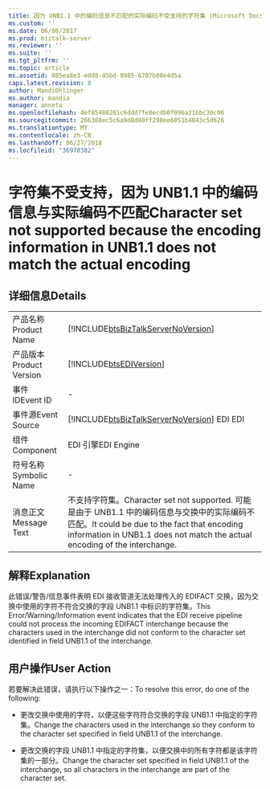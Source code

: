 ```yaml
---
title: 因为 UNB1.1 中的编码信息不匹配的实际编码不受支持的字符集 |Microsoft Docs
ms.custom: ''
ms.date: 06/08/2017
ms.prod: biztalk-server
ms.reviewer: ''
ms.suite: ''
ms.tgt_pltfrm: ''
ms.topic: article
ms.assetid: 085ea8e3-e0d8-45bd-9985-6787b00e4d5a
caps.latest.revision: 8
author: MandiOhlinger
ms.author: mandia
manager: anneta
ms.openlocfilehash: 4ef85488281c6ddd7fe8ecdb0f096a21bbc30c06
ms.sourcegitcommit: 266308ec5c6a9d8d80ff298ee6051b4843c5d626
ms.translationtype: MT
ms.contentlocale: zh-CN
ms.lasthandoff: 06/27/2018
ms.locfileid: "36978382"
---
```

# <a name="character-set-not-supported-because-the-encoding-information-in-unb11-does-not-match-the-actual-encoding"></a><span data-ttu-id="45028-102">字符集不受支持，因为 UNB1.1 中的编码信息与实际编码不匹配</span><span class="sxs-lookup"><span data-stu-id="45028-102">Character set not supported because the encoding information in UNB1.1 does not match the actual encoding</span></span>
## <a name="details"></a><span data-ttu-id="45028-103">详细信息</span><span class="sxs-lookup"><span data-stu-id="45028-103">Details</span></span>  
  
|                 |                                                                                                                                                     |
|-----------------|-----------------------------------------------------------------------------------------------------------------------------------------------------|
|  <span data-ttu-id="45028-104">产品名称</span><span class="sxs-lookup"><span data-stu-id="45028-104">Product Name</span></span>   |                                 [!INCLUDE[btsBizTalkServerNoVersion](../includes/btsbiztalkservernoversion-md.md)]                                  |
| <span data-ttu-id="45028-105">产品版本</span><span class="sxs-lookup"><span data-stu-id="45028-105">Product Version</span></span> |                                             [!INCLUDE[btsEDIVersion](../includes/btsediversion-md.md)]                                              |
|    <span data-ttu-id="45028-106">事件 ID</span><span class="sxs-lookup"><span data-stu-id="45028-106">Event ID</span></span>     |                                                                          -                                                                          |
|  <span data-ttu-id="45028-107">事件源</span><span class="sxs-lookup"><span data-stu-id="45028-107">Event Source</span></span>   |                               [!INCLUDE[btsBizTalkServerNoVersion](../includes/btsbiztalkservernoversion-md.md)]<span data-ttu-id="45028-108"> EDI</span><span class="sxs-lookup"><span data-stu-id="45028-108"> EDI</span></span>                                |
|    <span data-ttu-id="45028-109">组件</span><span class="sxs-lookup"><span data-stu-id="45028-109">Component</span></span>    |                                                                     <span data-ttu-id="45028-110">EDI 引擎</span><span class="sxs-lookup"><span data-stu-id="45028-110">EDI Engine</span></span>                                                                      |
|  <span data-ttu-id="45028-111">符号名称</span><span class="sxs-lookup"><span data-stu-id="45028-111">Symbolic Name</span></span>  |                                                                          -                                                                          |
|  <span data-ttu-id="45028-112">消息正文</span><span class="sxs-lookup"><span data-stu-id="45028-112">Message Text</span></span>   | <span data-ttu-id="45028-113">不支持字符集。</span><span class="sxs-lookup"><span data-stu-id="45028-113">Character set not supported.</span></span> <span data-ttu-id="45028-114">可能是由于 UNB1.1 中的编码信息与交换中的实际编码不匹配。</span><span class="sxs-lookup"><span data-stu-id="45028-114">It could be due to the fact that encoding information in UNB1.1 does not match the actual encoding of the interchange.</span></span> |
  
## <a name="explanation"></a><span data-ttu-id="45028-115">解释</span><span class="sxs-lookup"><span data-stu-id="45028-115">Explanation</span></span>  
 <span data-ttu-id="45028-116">此错误/警告/信息事件表明 EDI 接收管道无法处理传入的 EDIFACT 交换，因为交换中使用的字符不符合交换的字段 UNB1.1 中标识的字符集。</span><span class="sxs-lookup"><span data-stu-id="45028-116">This Error/Warning/Information event indicates that the EDI receive pipeline could not process the incoming EDIFACT interchange because the characters used in the interchange did not conform to the character set identified in field UNB1.1 of the interchange.</span></span>  
  
## <a name="user-action"></a><span data-ttu-id="45028-117">用户操作</span><span class="sxs-lookup"><span data-stu-id="45028-117">User Action</span></span>  
 <span data-ttu-id="45028-118">若要解决此错误，请执行以下操作之一：</span><span class="sxs-lookup"><span data-stu-id="45028-118">To resolve this error, do one of the following:</span></span>  
  
-   <span data-ttu-id="45028-119">更改交换中使用的字符，以便这些字符符合交换的字段 UNB1.1 中指定的字符集。</span><span class="sxs-lookup"><span data-stu-id="45028-119">Change the characters used in the interchange so they conform to the character set specified in field UNB1.1 of the interchange.</span></span>  
  
-   <span data-ttu-id="45028-120">更改交换的字段 UNB1.1 中指定的字符集，以便交换中的所有字符都是该字符集的一部分。</span><span class="sxs-lookup"><span data-stu-id="45028-120">Change the character set specified in field UNB1.1 of the interchange, so all characters in the interchange are part of the character set.</span></span>